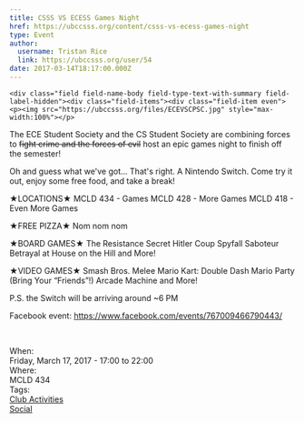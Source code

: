 ```yaml
---
title: CSSS VS ECESS Games Night 
href: https://ubccsss.org/content/csss-vs-ecess-games-night
type: Event
author:
  username: Tristan Rice
  link: https://ubccsss.org/user/54
date: 2017-03-14T18:17:00.000Z
---
```



    <div class="field field-name-body field-type-text-with-summary field-label-hidden"><div class="field-items"><div class="field-item even"><p><img src="https://ubccsss.org/files/ECEVSCPSC.jpg" style="max-width:100%"></p>

<p>The ECE Student Society and the CS Student Society are combining forces to <strike>fight crime and the forces of evil</strike> host an epic games night to finish off the semester!</p>

<p>Oh and guess what we&apos;ve got... That&apos;s right. A Nintendo Switch. Come try it out, enjoy some free food, and take a break!</p>

<p>&#x2605;LOCATIONS&#x2605;
MCLD 434 - Games
MCLD 428 - More Games
MCLD 418 - Even More Games</p>

<p>&#x2605;FREE PIZZA&#x2605;
Nom nom nom</p>

<p>&#x2605;BOARD GAMES&#x2605;
The Resistance
Secret Hitler
Coup
Spyfall
Saboteur
Betrayal at House on the Hill
and More!</p>

<p>&#x2605;VIDEO GAMES&#x2605;
Smash Bros. Melee
Mario Kart: Double Dash
Mario Party (Bring Your &#x201C;Friends&#x201D;!)
Arcade Machine
and More!</p>

<p>P.S. the Switch will be arriving around ~6 PM</p>

<p>Facebook event: <a href="https://www.facebook.com/events/767009466790443/">https://www.facebook.com/events/767009466790443/</a></p>

<p><br></p>
</div></div></div><div class="field field-name-field-dates field-type-datetime field-label-above"><div class="field-label">When:&#xA0;</div><div class="field-items"><div class="field-item even"><span class="date-display-single">Friday, March 17, 2017 - <span class="date-display-range"><span class="date-display-start">17:00</span> to <span class="date-display-end">22:00</span></span></span></div></div></div><div class="field field-name-field-location field-type-text field-label-above"><div class="field-label">Where:&#xA0;</div><div class="field-items"><div class="field-item even">MCLD 434</div></div></div>    <footer>
    <div class="field field-name-field-tags field-type-taxonomy-term-reference field-label-above"><div class="field-label">Tags:&#xA0;</div><div class="field-items"><div class="field-item even"><a href="/club">Club Activities</a></div><div class="field-item odd"><a href="/social">Social</a></div></div></div>      </footer>
    